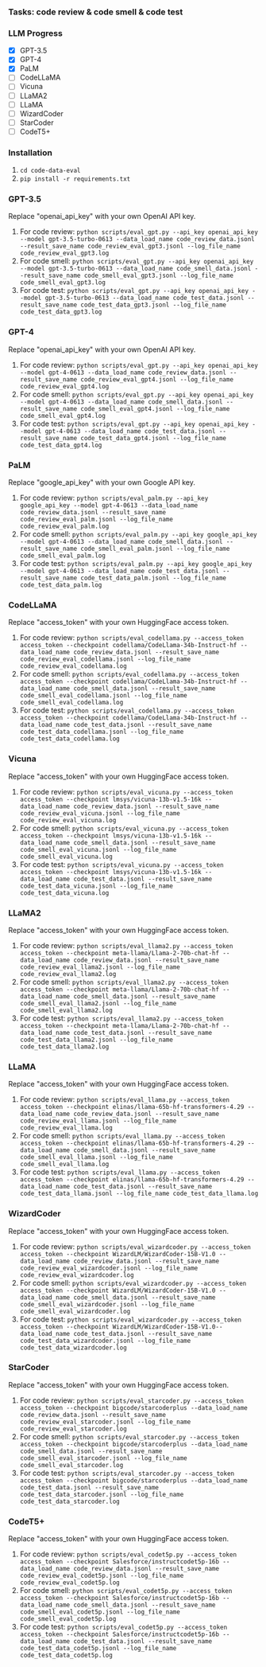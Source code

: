 ### Tasks: code review & code smell & code test

### LLM Progress

* [X]  GPT-3.5
* [X]  GPT-4
* [X]  PaLM
* [ ]  CodeLLaMA
* [ ]  Vicuna
* [ ]  LLaMA2
* [ ]  LLaMA
* [ ]  WizardCoder
* [ ]  StarCoder
* [ ]  CodeT5+

### Installation

1. `cd code-data-eval`
2. `pip install -r requirements.txt`

### GPT-3.5

Replace "openai_api_key" with your own OpenAI API key.

1. For code review: `python scripts/eval_gpt.py --api_key openai_api_key --model gpt-3.5-turbo-0613 --data_load_name code_review_data.jsonl --result_save_name code_review_eval_gpt3.jsonl --log_file_name code_review_eval_gpt3.log`
2. For code smell: `python scripts/eval_gpt.py --api_key openai_api_key --model gpt-3.5-turbo-0613 --data_load_name code_smell_data.jsonl --result_save_name code_smell_eval_gpt3.jsonl --log_file_name code_smell_eval_gpt3.log`
3. For code test: `python scripts/eval_gpt.py --api_key openai_api_key --model gpt-3.5-turbo-0613 --data_load_name code_test_data.jsonl --result_save_name code_test_data_gpt3.jsonl --log_file_name code_test_data_gpt3.log`

### GPT-4

Replace "openai_api_key" with your own OpenAI API key.

1. For code review: `python scripts/eval_gpt.py --api_key openai_api_key --model gpt-4-0613 --data_load_name code_review_data.jsonl --result_save_name code_review_eval_gpt4.jsonl --log_file_name code_review_eval_gpt4.log`
2. For code smell: `python scripts/eval_gpt.py --api_key openai_api_key --model gpt-4-0613 --data_load_name code_smell_data.jsonl --result_save_name code_smell_eval_gpt4.jsonl --log_file_name code_smell_eval_gpt4.log`
3. For code test: `python scripts/eval_gpt.py --api_key openai_api_key --model gpt-4-0613 --data_load_name code_test_data.jsonl --result_save_name code_test_data_gpt4.jsonl --log_file_name code_test_data_gpt4.log`

### PaLM

Replace "google_api_key" with your own Google API key.

1. For code review: `python scripts/eval_palm.py --api_key google_api_key --model gpt-4-0613 --data_load_name code_review_data.jsonl --result_save_name code_review_eval_palm.jsonl --log_file_name code_review_eval_palm.log`
2. For code smell: `python scripts/eval_palm.py --api_key google_api_key --model gpt-4-0613 --data_load_name code_smell_data.jsonl --result_save_name code_smell_eval_palm.jsonl --log_file_name code_smell_eval_palm.log`
3. For code test: `python scripts/eval_palm.py --api_key google_api_key --model gpt-4-0613 --data_load_name code_test_data.jsonl --result_save_name code_test_data_palm.jsonl --log_file_name code_test_data_palm.log`

### CodeLLaMA

Replace "access_token" with your own HuggingFace access token.

1. For code review: `python scripts/eval_codellama.py --access_token access_token --checkpoint codellama/CodeLlama-34b-Instruct-hf --data_load_name code_review_data.jsonl --result_save_name code_review_eval_codellama.jsonl --log_file_name code_review_eval_codellama.log`
2. For code smell: `python scripts/eval_codellama.py --access_token access_token --checkpoint codellama/CodeLlama-34b-Instruct-hf --data_load_name code_smell_data.jsonl --result_save_name code_smell_eval_codellama.jsonl --log_file_name code_smell_eval_codellama.log`
3. For code test: `python scripts/eval_codellama.py --access_token access_token --checkpoint codellama/CodeLlama-34b-Instruct-hf --data_load_name code_test_data.jsonl --result_save_name code_test_data_codellama.jsonl --log_file_name code_test_data_codellama.log`

### Vicuna

Replace "access_token" with your own HuggingFace access token.

1. For code review: `python scripts/eval_vicuna.py --access_token access_token --checkpoint lmsys/vicuna-13b-v1.5-16k --data_load_name code_review_data.jsonl --result_save_name code_review_eval_vicuna.jsonl --log_file_name code_review_eval_vicuna.log`
2. For code smell: `python scripts/eval_vicuna.py --access_token access_token --checkpoint lmsys/vicuna-13b-v1.5-16k --data_load_name code_smell_data.jsonl --result_save_name code_smell_eval_vicuna.jsonl --log_file_name code_smell_eval_vicuna.log`
3. For code test: `python scripts/eval_vicuna.py --access_token access_token --checkpoint lmsys/vicuna-13b-v1.5-16k --data_load_name code_test_data.jsonl --result_save_name code_test_data_vicuna.jsonl --log_file_name code_test_data_vicuna.log`

### LLaMA2

Replace "access_token" with your own HuggingFace access token.

1. For code review: `python scripts/eval_llama2.py --access_token access_token --checkpoint meta-llama/Llama-2-70b-chat-hf --data_load_name code_review_data.jsonl --result_save_name code_review_eval_llama2.jsonl --log_file_name code_review_eval_llama2.log`
2. For code smell: `python scripts/eval_llama2.py --access_token access_token --checkpoint meta-llama/Llama-2-70b-chat-hf --data_load_name code_smell_data.jsonl --result_save_name code_smell_eval_llama2.jsonl --log_file_name code_smell_eval_llama2.log`
3. For code test: `python scripts/eval_llama2.py --access_token access_token --checkpoint meta-llama/Llama-2-70b-chat-hf --data_load_name code_test_data.jsonl --result_save_name code_test_data_llama2.jsonl --log_file_name code_test_data_llama2.log`

### LLaMA

Replace "access_token" with your own HuggingFace access token.

1. For code review: `python scripts/eval_llama.py --access_token access_token --checkpoint elinas/llama-65b-hf-transformers-4.29 --data_load_name code_review_data.jsonl --result_save_name code_review_eval_llama.jsonl --log_file_name code_review_eval_llama.log`
2. For code smell: `python scripts/eval_llama.py --access_token access_token --checkpoint elinas/llama-65b-hf-transformers-4.29 --data_load_name code_smell_data.jsonl --result_save_name code_smell_eval_llama.jsonl --log_file_name code_smell_eval_llama.log`
3. For code test: `python scripts/eval_llama.py --access_token access_token --checkpoint elinas/llama-65b-hf-transformers-4.29 --data_load_name code_test_data.jsonl --result_save_name code_test_data_llama.jsonl --log_file_name code_test_data_llama.log`

### WizardCoder

Replace "access_token" with your own HuggingFace access token.

1. For code review: `python scripts/eval_wizardcoder.py --access_token access_token --checkpoint WizardLM/WizardCoder-15B-V1.0 --data_load_name code_review_data.jsonl --result_save_name code_review_eval_wizardcoder.jsonl --log_file_name code_review_eval_wizardcoder.log`
2. For code smell: `python scripts/eval_wizardcoder.py --access_token access_token --checkpoint WizardLM/WizardCoder-15B-V1.0 --data_load_name code_smell_data.jsonl --result_save_name code_smell_eval_wizardcoder.jsonl --log_file_name code_smell_eval_wizardcoder.log`
3. For code test: `python scripts/eval_wizardcoder.py --access_token access_token --checkpoint WizardLM/WizardCoder-15B-V1.0--data_load_name code_test_data.jsonl --result_save_name code_test_data_wizardcoder.jsonl --log_file_name code_test_data_wizardcoder.log`

### StarCoder

Replace "access_token" with your own HuggingFace access token.

1. For code review: `python scripts/eval_starcoder.py --access_token access_token --checkpoint bigcode/starcoderplus --data_load_name code_review_data.jsonl --result_save_name code_review_eval_starcoder.jsonl --log_file_name code_review_eval_starcoder.log`
2. For code smell: `python scripts/eval_starcoder.py --access_token access_token --checkpoint bigcode/starcoderplus --data_load_name code_smell_data.jsonl --result_save_name code_smell_eval_starcoder.jsonl --log_file_name code_smell_eval_starcoder.log`
3. For code test: `python scripts/eval_starcoder.py --access_token access_token --checkpoint bigcode/starcoderplus --data_load_name code_test_data.jsonl --result_save_name code_test_data_starcoder.jsonl --log_file_name code_test_data_starcoder.log`

### CodeT5+

Replace "access_token" with your own HuggingFace access token.

1. For code review: `python scripts/eval_codet5p.py --access_token access_token --checkpoint Salesforce/instructcodet5p-16b --data_load_name code_review_data.jsonl --result_save_name code_review_eval_codet5p.jsonl --log_file_name code_review_eval_codet5p.log`
2. For code smell: `python scripts/eval_codet5p.py --access_token access_token --checkpoint Salesforce/instructcodet5p-16b --data_load_name code_smell_data.jsonl --result_save_name code_smell_eval_codet5p.jsonl --log_file_name code_smell_eval_codet5p.log`
3. For code test: `python scripts/eval_codet5p.py --access_token access_token --checkpoint Salesforce/instructcodet5p-16b --data_load_name code_test_data.jsonl --result_save_name code_test_data_codet5p.jsonl --log_file_name code_test_data_codet5p.log`
